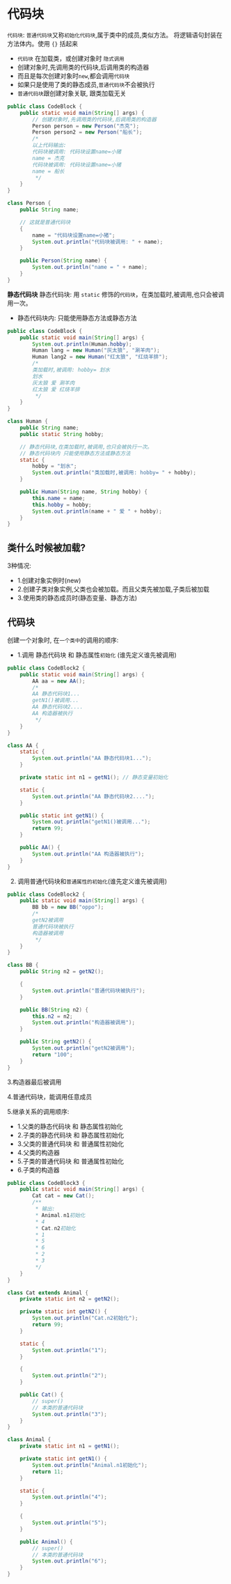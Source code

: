 # 代码块
`代码块`: `普通代码块`又称`初始化代码块`,属于类中的成员,类似方法。
将逻辑语句封装在方法体内。使用 `{}` 括起来
- `代码块` 在加载类，或创建对象时 `隐式调用`
- 创建对象时,先调用类的代码块,后调用类的构造器
- 而且是每次创建对象时`new`,都会调用`代码块`
- 如果只是使用了类的静态成员,`普通代码块`不会被执行
- `普通代码块`跟创建对象关联, 跟类加载无关
```java
public class CodeBlock {
    public static void main(String[] args) {
        // 创建对象时,先调用类的代码块,后调用类的构造器
        Person person = new Person("杰克");
        Person person2 = new Person("船长");
        /*
        以上代码输出:
        代码块被调用: 代码块设置name=小猪
        name = 杰克
        代码块被调用: 代码块设置name=小猪
        name = 船长
         */
    }
}

class Person {
    public String name;

    // 这就是普通代码块
    {
        name = "代码块设置name=小猪";
        System.out.println("代码块被调用: " + name);
    }

    public Person(String name) {
        System.out.println("name = " + name);
    }
}
```

**静态代码块**
静态代码块: 用 `static` 修饰的`代码块`，在类加载时,被调用,也只会被调用一次。
- 静态代码块内: 只能使用静态方法或静态方法
```java
public class CodeBlock {
    public static void main(String[] args) {
        System.out.println(Human.hobby);
        Human lang = new Human("灰太狼", "涮羊肉");
        Human lang2 = new Human("红太狼", "红烧羊排");
        /*
        类加载时,被调用: hobby= 划水
        划水
        灰太狼 爱 涮羊肉
        红太狼 爱 红烧羊排
         */
    }
}

class Human {
    public String name;
    public static String hobby;

    // 静态代码块,在类加载时,被调用,也只会被执行一次。
    // 静态代码块内 只能使用静态方法或静态方法
    static {
        hobby = "划水";
        System.out.println("类加载时,被调用: hobby= " + hobby);
    }

    public Human(String name, String hobby) {
        this.name = name;
        this.hobby = hobby;
        System.out.println(name + " 爱 " + hobby);
    }
}
```



## 类什么时候被加载?
3种情况: 
- 1.创建对象实例时(new)
- 2.创建子类对象实例,父类也会被加载。而且父类先被加载,子类后被加载
- 3.使用类的静态成员时(静态变量、静态方法)




## 代码块
创建一个对象时, 在`一个类中`的调用的顺序:
- 1.调用 静态代码块 和 静态属性`初始化` (谁先定义谁先被调用)
```java
public class CodeBlock2 {
    public static void main(String[] args) {
        AA aa = new AA();
        /*
        AA 静态代码块1...
        getN1()被调用...
        AA 静态代码块2....
        AA 构造器被执行
         */
    }
}

class AA {
    static {
        System.out.println("AA 静态代码块1...");
    }

    private static int n1 = getN1(); // 静态变量初始化

    static {
        System.out.println("AA 静态代码块2....");
    }

    public static int getN1() {
        System.out.println("getN1()被调用...");
        return 99;
    }

    public AA() {
        System.out.println("AA 构造器被执行");
    }
}
```

2. 调用普通代码块和`普通属性的初始化`(谁先定义谁先被调用)
```java
public class CodeBlock2 {
    public static void main(String[] args) {
        BB bb = new BB("oppo");
        /*
        getN2被调用
        普通代码块被执行
        构造器被调用
         */
    }
}

class BB {
    public String n2 = getN2();

    {
        System.out.println("普通代码块被执行");
    }

    public BB(String n2) {
        this.n2 = n2;
        System.out.println("构造器被调用");
    }

    public String getN2() {
        System.out.println("getN2被调用");
        return "100";
    }
}
```

3.构造器最后被调用

4.普通代码块，能调用任意成员

5.继承关系的调用顺序:
  - 1.父类的静态代码块 和 静态属性初始化
  - 2.子类的静态代码块 和 静态属性初始化
  - 3.父类的普通代码块 和 普通属性初始化
  - 4.父类的构造器
  - 5.子类的普通代码块 和 普通属性初始化
  - 6.子类的构造器
```java
public class CodeBlock3 {
    public static void main(String[] args) {
        Cat cat = new Cat();
        /**
         * 输出: 
         * Animal.n1初始化
         * 4 
         * Cat.n2初始化 
         * 1 
         * 5 
         * 6 
         * 2
         * 3
         */
    }
}

class Cat extends Animal {
    private static int n2 = getN2();

    private static int getN2() {
        System.out.println("Cat.n2初始化");
        return 99;
    }

    static {
        System.out.println("1");
    }

    {
        System.out.println("2");
    }

    public Cat() {
        // super()
        // 本类的普通代码块
        System.out.println("3");
    }
}

class Animal {
    private static int n1 = getN1();

    private static int getN1() {
        System.out.println("Animal.n1初始化");
        return 11;
    }

    static {
        System.out.println("4");
    }

    {
        System.out.println("5");
    }

    public Animal() {
        // super()
        // 本类的普通代码块
        System.out.println("6");
    }
}
```